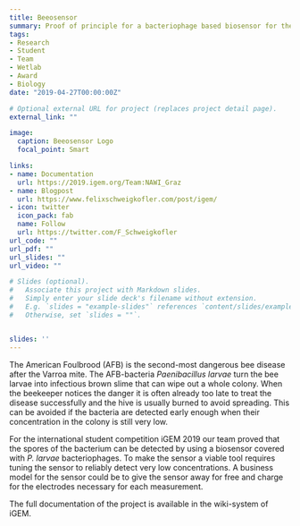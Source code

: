 ```yaml
---
title: Beeosensor
summary: Proof of principle for a bacteriophage based biosensor for the detection of American Foulbrood.
tags:
- Research
- Student
- Team
- Wetlab
- Award
- Biology
date: "2019-04-27T00:00:00Z"

# Optional external URL for project (replaces project detail page).
external_link: ""

image:
  caption: Beeosensor Logo
  focal_point: Smart

links:
- name: Documentation
  url: https://2019.igem.org/Team:NAWI_Graz
- name: Blogpost
  url: https://www.felixschweigkofler.com/post/igem/
- icon: twitter
  icon_pack: fab
  name: Follow
  url: https://twitter.com/F_Schweigkofler
url_code: ""
url_pdf: ""
url_slides: ""
url_video: ""

# Slides (optional).
#   Associate this project with Markdown slides.
#   Simply enter your slide deck's filename without extension.
#   E.g. `slides = "example-slides"` references `content/slides/example-slides.md`.
#   Otherwise, set `slides = ""`.


slides: ''
---
```

The American Foulbrood (AFB) is the second-most dangerous bee disease after the Varroa mite. The AFB-bacteria _Paenibacillus larvae_ turn the bee larvae into infectious brown slime that can wipe out a whole colony. When the beekeeper notices the danger it is often already too late to treat the disease successfully and the hive is usually burned to avoid spreading. This can be avoided if the bacteria are detected early enough when their concentration in the colony is still very low.

For the international student competition iGEM 2019 our team proved that the spores of the bacterium can be detected by using a biosensor covered with _P. larvae_ bacteriophages. To make the sensor a viable tool requires tuning the sensor to reliably detect very low concentrations. A business model for the sensor could be to give the sensor away for free and charge for the electrodes necessary for each measurement.

The full documentation of the project is available in the wiki-system of iGEM.